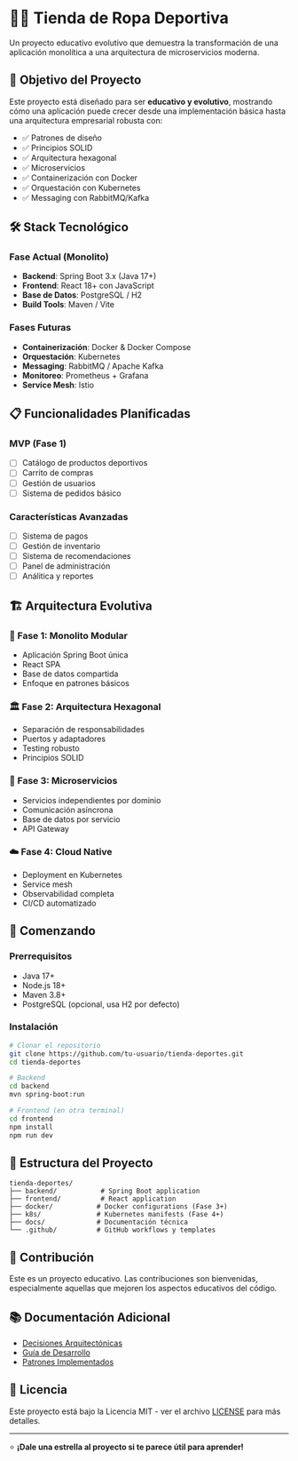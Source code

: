 # 🏃‍♂️ Tienda de Ropa Deportiva

Un proyecto educativo evolutivo que demuestra la transformación de una aplicación monolítica a una arquitectura de microservicios moderna.

## 🎯 Objetivo del Proyecto

Este proyecto está diseñado para ser **educativo y evolutivo**, mostrando cómo una aplicación puede crecer desde una implementación básica hasta una arquitectura empresarial robusta con:

- ✅ Patrones de diseño
- ✅ Principios SOLID
- ✅ Arquitectura hexagonal
- ✅ Microservicios
- ✅ Containerización con Docker
- ✅ Orquestación con Kubernetes
- ✅ Messaging con RabbitMQ/Kafka

## 🛠️ Stack Tecnológico

### Fase Actual (Monolito)
- **Backend**: Spring Boot 3.x (Java 17+)
- **Frontend**: React 18+ con JavaScript
- **Base de Datos**: PostgreSQL / H2
- **Build Tools**: Maven / Vite

### Fases Futuras
- **Containerización**: Docker & Docker Compose
- **Orquestación**: Kubernetes
- **Messaging**: RabbitMQ / Apache Kafka
- **Monitoreo**: Prometheus + Grafana
- **Service Mesh**: Istio

## 📋 Funcionalidades Planificadas

### MVP (Fase 1)
- [ ] Catálogo de productos deportivos
- [ ] Carrito de compras
- [ ] Gestión de usuarios
- [ ] Sistema de pedidos básico

### Características Avanzadas
- [ ] Sistema de pagos
- [ ] Gestión de inventario
- [ ] Sistema de recomendaciones
- [ ] Panel de administración
- [ ] Análitica y reportes

## 🏗️ Arquitectura Evolutiva

### 🔄 Fase 1: Monolito Modular
- Aplicación Spring Boot única
- React SPA
- Base de datos compartida
- Enfoque en patrones básicos

### 🏛️ Fase 2: Arquitectura Hexagonal
- Separación de responsabilidades
- Puertos y adaptadores
- Testing robusto
- Principios SOLID

### 🔧 Fase 3: Microservicios
- Servicios independientes por dominio
- Comunicación asíncrona
- Base de datos por servicio
- API Gateway

### ☁️ Fase 4: Cloud Native
- Deployment en Kubernetes
- Service mesh
- Observabilidad completa
- CI/CD automatizado

## 🚀 Comenzando

### Prerrequisitos
- Java 17+
- Node.js 18+
- Maven 3.8+
- PostgreSQL (opcional, usa H2 por defecto)

### Instalación

```bash
# Clonar el repositorio
git clone https://github.com/tu-usuario/tienda-deportes.git
cd tienda-deportes

# Backend
cd backend
mvn spring-boot:run

# Frontend (en otra terminal)
cd frontend
npm install
npm run dev
```

## 📁 Estructura del Proyecto

```
tienda-deportes/
├── backend/           # Spring Boot application
├── frontend/          # React application
├── docker/           # Docker configurations (Fase 3+)
├── k8s/              # Kubernetes manifests (Fase 4+)
├── docs/             # Documentación técnica
└── .github/          # GitHub workflows y templates
```

## 🤝 Contribución

Este es un proyecto educativo. Las contribuciones son bienvenidas, especialmente aquellas que mejoren los aspectos educativos del código.

## 📚 Documentación Adicional

- [Decisiones Arquitectónicas](docs/architecture-decisions.md)
- [Guía de Desarrollo](docs/development-guide.md)
- [Patrones Implementados](docs/design-patterns.md)

## 📄 Licencia

Este proyecto está bajo la Licencia MIT - ver el archivo [LICENSE](LICENSE) para más detalles.

---

⭐ **¡Dale una estrella al proyecto si te parece útil para aprender!**
